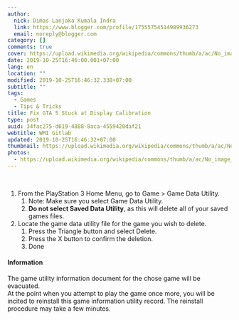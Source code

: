 ```yaml
---
author:
  nick: Dimas Lanjaka Kumala Indra
  link: https://www.blogger.com/profile/17555754514989936273
  email: noreply@blogger.com
category: []
comments: true
cover: https://upload.wikimedia.org/wikipedia/commons/thumb/a/ac/No_image_available.svg/2048px-No_image_available.svg.png
date: 2019-10-25T16:46:00.001+07:00
lang: en
location: ""
modified: 2019-10-25T16:46:32.338+07:00
subtitle: ""
tags:
  - Games
  - Tips & Tricks
title: Fix GTA 5 Stuck at Display Calibration
type: post
uuid: 34fac275-d619-4888-8aca-4559420daf21
webtitle: WMI Gitlab
updated: 2019-10-25T16:46:32+07:00
thumbnail: https://upload.wikimedia.org/wikipedia/commons/thumb/a/ac/No_image_available.svg/2048px-No_image_available.svg.png
photos:
  - https://upload.wikimedia.org/wikipedia/commons/thumb/a/ac/No_image_available.svg/2048px-No_image_available.svg.png
---
```


<div>    <br></div><div>    <ol>        <li>            From the PlayStation 3 Home Menu, go to Game &gt; Game Data             Utility.             <ol>                <li>                    Note: Make sure you select Game Data Utility.                 </li>                <li>                    <b>Do not select Saved Data Utility</b>, as this will delete all                     of your saved games files.                 </li>            </ol>        </li>        <li>            Locate the game data utility file for the game you wish to delete.             <ol>                <li>                    Press the Triangle button and select Delete.                 </li>                <li>                    Press the X button to confirm the deletion.                 </li>                <li>Done                 </li>            </ol>        </li>    </ol></div> <h4>Information</h4>The game utility information document for the chose game will be evacuated.  <br>At the point when you attempt to play the game once more, you will be incited to reinstall this game information utility record. The reinstall procedure may take a few minutes.<script>document.querySelectorAll("pre,code");
  pretext.forEach(function (el) {
    el.classList.toggle("notranslate", true);
  });</script><script>document.querySelectorAll("pre,code");
  pretext.forEach(function (el) {
    el.classList.toggle("notranslate", true);
  });</script><script>document.querySelectorAll("pre,code");
  pretext.forEach(function (el) {
    el.classList.toggle("notranslate", true);
  });</script>